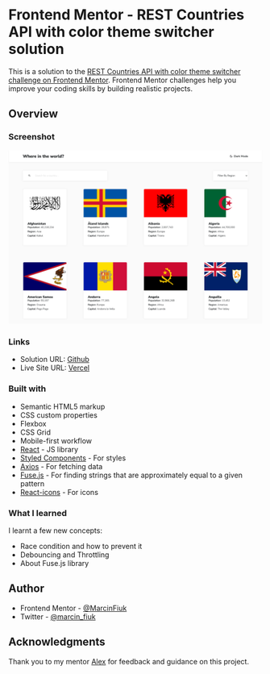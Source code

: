 # Frontend Mentor - REST Countries API with color theme switcher solution

This is a solution to the [REST Countries API with color theme switcher challenge on Frontend Mentor](https://www.frontendmentor.io/challenges/rest-countries-api-with-color-theme-switcher-5cacc469fec04111f7b848ca). Frontend Mentor challenges help you improve your coding skills by building realistic projects.

## Overview

### Screenshot

![the screenshot](./desktop-preview.png)

### Links

-   Solution URL: [Github](https://github.com/MarcinFiuk/rest-countries-api)
-   Live Site URL: [Vercel](https://rest-countries-a9bqj3any-marcinfiuk.vercel.app/)

### Built with

-   Semantic HTML5 markup
-   CSS custom properties
-   Flexbox
-   CSS Grid
-   Mobile-first workflow
-   [React](https://reactjs.org/) - JS library
-   [Styled Components](https://styled-components.com/) - For styles
-   [Axios](https://axios-http.com/) - For fetching data
-   [Fuse.js](https://fusejs.io/) - For finding strings that are approximately equal to a given pattern
-   [React-icons](https://react-icons.github.io/react-icons/) - For icons

### What I learned

I learnt a few new concepts:

-   Race condition and how to prevent it
-   Debouncing and Throttling
-   About Fuse.js library

## Author

-   Frontend Mentor - [@MarcinFiuk](https://www.frontendmentor.io/profile/MarcinFiuk)
-   Twitter - [@marcin_fiuk](https://twitter.com/marcin_fiuk)

## Acknowledgments

Thank you to my mentor [Alex](https://www.linkedin.com/in/alexrohleder/) for feedback and guidance on this project.
